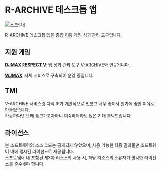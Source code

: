 # R-ARCHIVE 데스크톱 앱
![스크린샷](https://ribbon.r-archive.zip/project_ra/banner_2x.png)    
    
R-ARCHIVE 데스크톱 앱은 종합 리듬 게임 성과 관리 도구입니다.

## 지원 게임
**[DJMAX RESPECT V](https://store.steampowered.com/app/960170/DJMAX_RESPECT_V/)**: 웹 성과 관리 도구 [V-ARCHIVE](https://v-archive.net)와 연동됩니다.    
    
**[WJMAX](https://waktaverse.games/gameDetail/wjmax/)**: 자체 서비스로 구축되어 운영 중입니다.

## TMI
V-ARCHIVE 서비스랑 디맥 IP가 개인적으로 멋있고 너무 좋아서 뭔가에 꽂힌 이유로 만들었습니다.    
가능하다면 오래 품고가고자하니 미숙하더라도 많은 기대 부탁드립니다.

## 라이선스
본 소프트웨어의 소스 코드는 공개되지 않았으며, 사용 가능한 최종 결과물만 소프트웨어 내에 명시된 라이선스로 제공됩니다.  
소프트웨어 내 포함된 제3자 리소스의 사용 시, 해당 리소스의 소유자가 명시한 라이선스를 준수해야 합니다.

